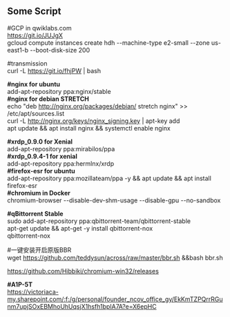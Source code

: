 ## Some Script

#GCP in qwiklabs.com  
https://git.io/JUJgX  
gcloud compute instances create hdh --machine-type e2-small --zone us-east1-b --boot-disk-size 200  

#transmission  
curl -L https://git.io/fhjPW | bash

__#nginx for ubuntu__  
add-apt-repository ppa:nginx/stable  
__#nginx for debian STRETCH__  
echo "deb http://nginx.org/packages/debian/ stretch nginx" >> /etc/apt/sources.list  
curl -L http://nginx.org/keys/nginx_signing.key | apt-key add  
apt update && apt install nginx && systemctl enable nginx

__#xrdp_0.9.0 for Xenial__  
add-apt-repository ppa:mirabilos/ppa  
__#xrdp_0.9.4-1 for xenial__  
add-apt-repository ppa:hermlnx/xrdp  
__#firefox-esr for ubuntu__  
add-apt-repository ppa:mozillateam/ppa -y && apt update && apt install firefox-esr  
__#chromium in Docker__  
chromium-browser --disable-dev-shm-usage --disable-gpu --no-sandbox

__#qBittorrent Stable__  
sudo add-apt-repository ppa:qbittorrent-team/qbittorrent-stable  
apt-get update && apt-get -y install qbittorrent-nox  
qbittorrent-nox

#一键安装开启原版BBR  
wget https://github.com/teddysun/across/raw/master/bbr.sh &&bash bbr.sh

https://github.com/Hibbiki/chromium-win32/releases

__#A1P-5T__  
https://victoriaca-my.sharepoint.com/:f:/g/personal/founder_ncov_office_gy/EkKmTZPQrrRGunm7upjSOxEBMhoUhUqsjX1hsfh1bpIA7A?e=X6epHC
